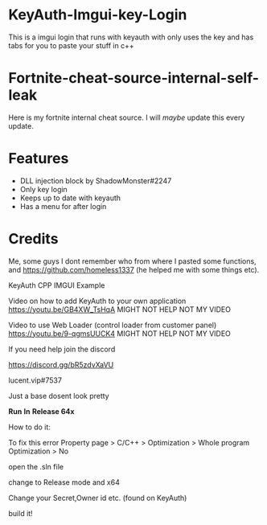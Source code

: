 # KeyAuth-Imgui-key-Login
This is a imgui login that runs with keyauth with only uses the key and has tabs for you to paste your stuff in c++



# Fortnite-cheat-source-internal-self-leak
Here is my fortnite internal cheat source. I will *maybe* update this every update.

# Features
* DLL injection block by ShadowMonster#2247
* Only key login
* Keeps up to date with keyauth
* Has a menu for after login




# Credits 

Me, some guys I dont remember who from where I pasted some functions, and https://github.com/homeless1337 (he helped me with some things etc).





KeyAuth CPP IMGUI Example

Video on how to add KeyAuth to your own application https://youtu.be/GB4XW_TsHqA
MIGHT NOT HELP NOT MY VIDEO

Video to use Web Loader (control loader from customer panel) https://youtu.be/9-qgmsUUCK4
MIGHT NOT HELP NOT MY VIDEO


If you need help join the discord

https://discord.gg/bR5zdvXaVU

lucent.vip#7537

Just a base dosent look pretty


**Run**
**In**
**Release 64x**



How to do it:

To fix this error
Property page > C/C++ > Optimization > Whole program Optimization > No

open the .sln file

change to Release mode and x64

Change your Secret,Owner id etc. (found on KeyAuth)

build it!
